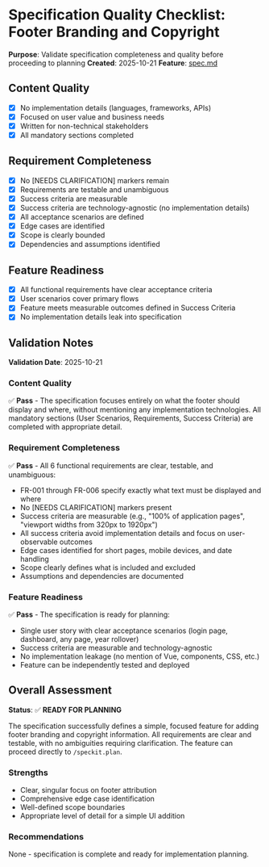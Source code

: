 # Specification Quality Checklist: Footer Branding and Copyright

**Purpose**: Validate specification completeness and quality before proceeding to planning
**Created**: 2025-10-21
**Feature**: [spec.md](../spec.md)

## Content Quality

- [x] No implementation details (languages, frameworks, APIs)
- [x] Focused on user value and business needs
- [x] Written for non-technical stakeholders
- [x] All mandatory sections completed

## Requirement Completeness

- [x] No [NEEDS CLARIFICATION] markers remain
- [x] Requirements are testable and unambiguous
- [x] Success criteria are measurable
- [x] Success criteria are technology-agnostic (no implementation details)
- [x] All acceptance scenarios are defined
- [x] Edge cases are identified
- [x] Scope is clearly bounded
- [x] Dependencies and assumptions identified

## Feature Readiness

- [x] All functional requirements have clear acceptance criteria
- [x] User scenarios cover primary flows
- [x] Feature meets measurable outcomes defined in Success Criteria
- [x] No implementation details leak into specification

## Validation Notes

**Validation Date**: 2025-10-21

### Content Quality
✅ **Pass** - The specification focuses entirely on what the footer should display and where, without mentioning any implementation technologies. All mandatory sections (User Scenarios, Requirements, Success Criteria) are completed with appropriate detail.

### Requirement Completeness
✅ **Pass** - All 6 functional requirements are clear, testable, and unambiguous:
- FR-001 through FR-006 specify exactly what text must be displayed and where
- No [NEEDS CLARIFICATION] markers present
- Success criteria are measurable (e.g., "100% of application pages", "viewport widths from 320px to 1920px")
- All success criteria avoid implementation details and focus on user-observable outcomes
- Edge cases identified for short pages, mobile devices, and date handling
- Scope clearly defines what is included and excluded
- Assumptions and dependencies are documented

### Feature Readiness
✅ **Pass** - The specification is ready for planning:
- Single user story with clear acceptance scenarios (login page, dashboard, any page, year rollover)
- Success criteria are measurable and technology-agnostic
- No implementation leakage (no mention of Vue, components, CSS, etc.)
- Feature can be independently tested and deployed

## Overall Assessment

**Status**: ✅ **READY FOR PLANNING**

The specification successfully defines a simple, focused feature for adding footer branding and copyright information. All requirements are clear and testable, with no ambiguities requiring clarification. The feature can proceed directly to `/speckit.plan`.

### Strengths
- Clear, singular focus on footer attribution
- Comprehensive edge case identification
- Well-defined scope boundaries
- Appropriate level of detail for a simple UI addition

### Recommendations
None - specification is complete and ready for implementation planning.
